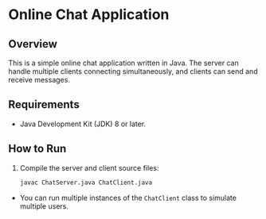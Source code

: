 # Online Chat Application

## Overview
This is a simple online chat application written in Java. The server can handle multiple clients connecting simultaneously, and clients can send and receive messages.

## Requirements
- Java Development Kit (JDK) 8 or later.

## How to Run
1. Compile the server and client source files:
   ```sh
   javac ChatServer.java ChatClient.java

- You can run multiple instances of the `ChatClient` class to simulate multiple users.